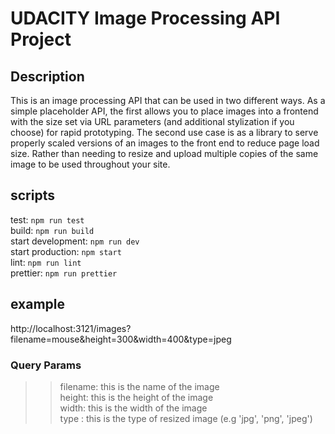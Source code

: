 # UDACITY Image Processing API Project

## Description
This is an image processing API that can be used in two different ways. As a simple placeholder API, the first allows you to place images into a frontend with the size set via URL parameters (and additional stylization if you choose) for rapid prototyping. The second use case is as a library to serve properly scaled versions of an images to the front end to reduce page load size. Rather than needing to resize and upload multiple copies of the same image to be used throughout your site.

## scripts
test: `npm run test` <br>
build: `npm run build` <br>
start development: `npm run dev`<br>
start production: `npm start` <br>
lint: `npm run lint` <br>
prettier: `npm run prettier`

## example
http://localhost:3121/images?filename=mouse&height=300&width=400&type=jpeg
### Query Params
>> filename: this is the name of the image <string> <br>
>> height: this is the height of the image <number> <br>
>> width: this is the width of the image <number> <br>
>> type <optional>: this is the type of resized image (e.g 'jpg', 'png', 'jpeg')